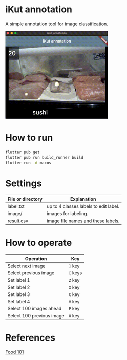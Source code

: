 # iKut annotation

A simple annotation tool for image classification.

<img src="https://raw.githubusercontent.com/tfandkusu/ikut_annotation/main/doc/movie.gif">

# How to run

```sh
flutter pub get
flutter pub run build_runner build
flutter run -d macos
```

# Settings

| File or directory | Explanation　|
| --- | --- |
| label.txt | up to 4 classes labels to edit label. |
| image/ | images for labeling. |
|result.csv | image file names and these labels. |

# How to operate

| Operation | Key |
| --- | --- |
| Select next image | `]` key |
| Select previous image | `[` keys |
| Set label 1 | `Z` key |
| Set label 2 | `X` key |
| Set label 3 | `C` key |
| Set label 4 | `V` key |
| Select 100 images ahead | `P` key |
| Select 100 previous image | `O` key |

# References

[Food 101](https://data.vision.ee.ethz.ch/cvl/datasets_extra/food-101/)
